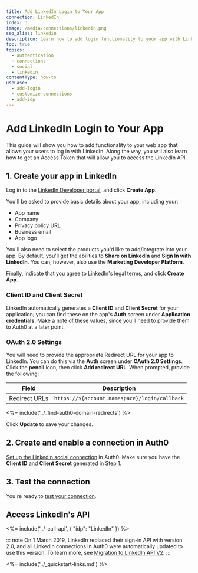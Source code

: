 ```yaml
---
title: Add LinkedIn Login to Your App
connection: LinkedIn
index: 3
image: /media/connections/linkedin.png
seo_alias: linkedin
description: Learn how to add login functionality to your app with LinkedIn. You will need to generate keys, copy these into your Auth0 settings, and enable the connection.
toc: true
topics:
  - authentication
  - connections
  - social
  - linkedin
contentType: how-to
useCase:
  - add-login
  - customize-connections
  - add-idp
---
```

# Add LinkedIn Login to Your App

This guide will show you how to add functionality to your web app that allows your users to log in with LinkedIn. Along the way, you will also learn how to get an Access Token that will allow you to access the LinkedIn API.

## 1. Create your app in LinkedIn

Log in to the [LinkedIn Developer portal](https://www.linkedin.com/developers), and click **Create App**.

You'll be asked to provide basic details about your app, including your:

* App name
* Company
* Privacy policy URL
* Business email
* App logo

You'll also need to select the products you'd like to add/integrate into your app. By default, you'll get the abilities to **Share on LinkedIn** and **Sign In with LinkedIn**. You can, however, also use the **Marketing Developer Platform**.

Finally, indicate that you agree to LinkedIn's legal terms, and click **Create App**.

### Client ID and Client Secret

LinkedIn automatically generates a **Client ID** and **Client Secret** for your application; you can find these on the app's **Auth** screen under **Application credentials**. Make a note of these values, since you'll need to provide them to Auth0 at a later point.

### OAuth 2.0 Settings

You will need to provide the appropriate Redirect URL for your app to LinkedIn. You can do this via the **Auth** screen under **OAuth 2.0 Settings**. Click the **pencil** icon, then click **Add redirect URL**. When prompted, provide the following:

| Field |    Description |
|-------|-------------|
| Redirect URLs |    `https://${account.namespace}/login/callback` |

<%= include('../_find-auth0-domain-redirects') %>

Click **Update** to save your changes.

## 2. Create and enable a connection in Auth0

[Set up the LinkedIn social connection](/dashboard/guides/connections/set-up-connections-social) in Auth0. Make sure you have the **Client ID** and **Client Secret** generated in Step 1.

## 3. Test the connection

You're ready to [test your connection](/dashboard/guides/connections/test-connections-social).

## Access LinkedIn's API

<%= include('../_call-api', {
  "idp": "LinkedIn"
}) %>

::: note
On 1 March 2019, LinkedIn replaced their sign-in API with version 2.0, and all LinkedIn connections in Auth0 were automatically updated to use this version. To learn more, see [Migration to LinkedIn API V2](/migrations/guides/linkedin-api-deprecation).
:::

<%= include('../_quickstart-links.md') %>
